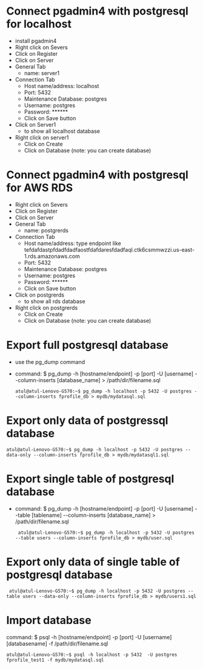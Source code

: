 # Connect pgadmin4 with postgresql for localhost
- install pgadmin4
- Right click on Severs
- Click on Register
- Click on Server
- General Tab
  - name: server1
- Connection Tab
  - Host name/address: localhost
  - Port: 5432
  - Maintenance Database: postgres
  - Username: postgres
  - Password: ******
  - Click on Save button
- Click on Server1
  - to show all localhost database
- Right click on server1
  - Click on Create
  - Click on Database (note: you can create database)
   
# Connect pgadmin4 with postgresql for AWS RDS
- Right click on Severs
- Click on Register
- Click on Server
- General Tab
  - name: postgrerds
- Connection Tab
  - Host name/address: type endpoint like tefdafdastpfdadfdadfaostfdafdaresfdadfaql.ctk6csmmwzzi.us-east-1.rds.amazonaws.com
  - Port: 5432
  - Maintenance Database: postgres
  - Username: postgres
  - Password: ******
  - Click on Save button
- Click on postgrerds
  - to show all rds database
- Right click on postgrerds
  - Click on Create
  - Click on Database (note: you can create database)

# Export full postgresql database
- use the pg_dump command
- command: $ pg_dump -h [hostname/endpoint] -p [port] -U [username] --column-inserts [database_name] > /path/dir/filename.sql

  ```
  atul@atul-Lenovo-G570:~$ pg_dump -h localhost -p 5432 -U postgres --column-inserts fprofile_db > mydb/mydatasql.sql

  ```
# Export only data of postgressql database

```
atul@atul-Lenovo-G570:~$ pg_dump -h localhost -p 5432 -U postgres --data-only --column-inserts fprofile_db > mydb/mydatasql1.sql

```

# Export single table of postgresql database
- command: $ pg_dump -h [hostname/endpoint] -p [port] -U [username] --table [tablename] --column-inserts [database_name] > /path/dir/filename.sql
  ```
   atul@atul-Lenovo-G570:~$ pg_dump -h localhost -p 5432 -U postgres --table users --column-inserts fprofile_db > mydb/user.sql
  
  ```
# Export only data of single table of postgresql database

  ```
   atul@atul-Lenovo-G570:~$ pg_dump -h localhost -p 5432 -U postgres --table users --data-only --column-inserts fprofile_db > mydb/users1.sql

  ```
# Import database

command: $ psql -h [hostname/endpoint] -p [port]  -U [username] [databasename] -f /path/dir/filename.sql

```
atul@atul-Lenovo-G570:~$ psql -h localhost -p 5432  -U postgres fprofile_test1 -f mydb/mydatasql.sql

```
